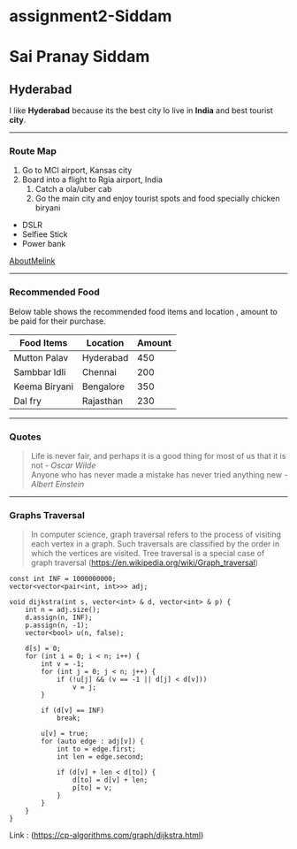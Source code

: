 # assignment2-Siddam
# Sai Pranay Siddam
## Hyderabad
I like **Hyderabad** because its the best city lo live in **India** and best tourist **city**.

---

### Route Map

1. Go to MCI airport, Kansas city
2. Board into a flight to Rgia airport, India     
    1. Catch a ola/uber cab   
    2. Go the main city and enjoy tourist spots and food specially chicken biryani
* DSLR
* Selfiee Stick
* Power bank

[AboutMelink](AboutMe.md)

---
### Recommended Food

Below table shows the recommended food items and location , amount to be paid for their purchase.

|  Food Items    |    Location      |     Amount     |
|   ------       |    --------      |    --------    |
| Mutton Palav   |   Hyderabad      |      450       |
| Sambbar Idli   |   Chennai        |      200       |
| Keema Biryani  |   Bengalore      |      350       |
| Dal fry        |   Rajasthan      |      230       |

---

### Quotes

> Life is never fair, and perhaps it is a good thing for most of us that it is not - *Oscar Wilde*   
> Anyone who has never made a mistake has never tried anything new - *Albert Einstein*

---

### Graphs Traversal

> In computer science, graph traversal refers to the process of visiting each vertex in a graph. Such traversals are classified by the order in which the vertices are visited. Tree traversal is a special case of graph traversal
(<https://en.wikipedia.org/wiki/Graph_traversal>)

```
const int INF = 1000000000;
vector<vector<pair<int, int>>> adj;

void dijkstra(int s, vector<int> & d, vector<int> & p) {
    int n = adj.size();
    d.assign(n, INF);
    p.assign(n, -1);
    vector<bool> u(n, false);

    d[s] = 0;
    for (int i = 0; i < n; i++) {
        int v = -1;
        for (int j = 0; j < n; j++) {
            if (!u[j] && (v == -1 || d[j] < d[v]))
                v = j;
        }

        if (d[v] == INF)
            break;

        u[v] = true;
        for (auto edge : adj[v]) {
            int to = edge.first;
            int len = edge.second;

            if (d[v] + len < d[to]) {
                d[to] = d[v] + len;
                p[to] = v;
            }
        }
    }
}

```
Link : (<https://cp-algorithms.com/graph/dijkstra.html>)





